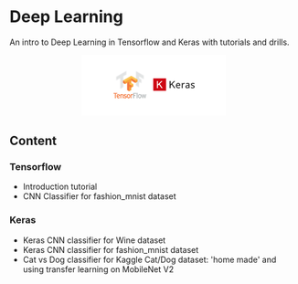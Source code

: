 # Deep Learning

An intro to Deep Learning in Tensorflow and Keras with tutorials and drills.

<p align="center">
  <img src="https://github.com/kristof-becode/Deep-Learning/blob/master/logoTF.png" width=50% >
</p>

## Content

### Tensorflow
* Introduction tutorial
* CNN Classifier for fashion_mnist dataset

### Keras
* Keras CNN classifier for Wine dataset
* Keras CNN classifier for fashion_mnist dataset
* Cat vs Dog classifier for Kaggle Cat/Dog dataset: 'home made' and using transfer learning on MobileNet V2

